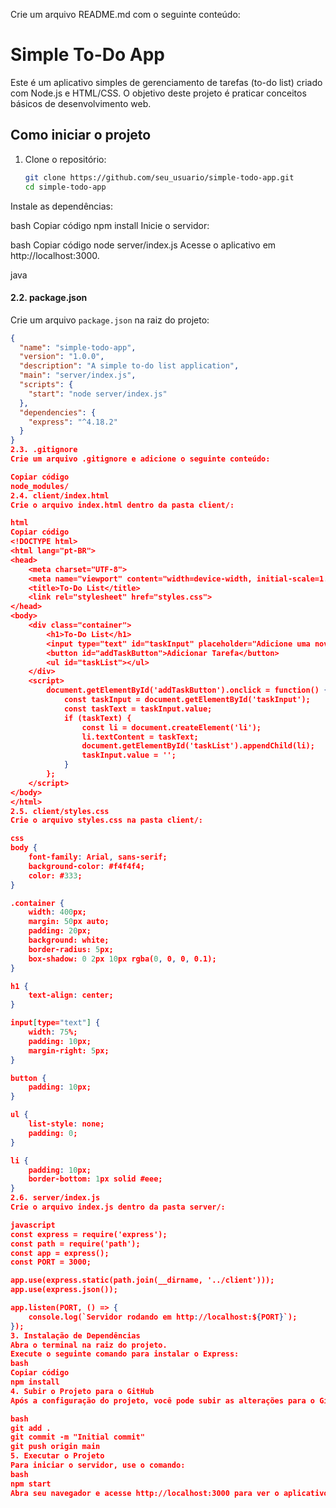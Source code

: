 Crie um arquivo README.md com o seguinte conteúdo:


# Simple To-Do App

Este é um aplicativo simples de gerenciamento de tarefas (to-do list) criado com Node.js e HTML/CSS. O objetivo deste projeto é praticar conceitos básicos de desenvolvimento web.

## Como iniciar o projeto

1. Clone o repositório:
   ```bash
   git clone https://github.com/seu_usuario/simple-todo-app.git
   cd simple-todo-app
Instale as dependências:

bash
Copiar código
npm install
Inicie o servidor:

bash
Copiar código
node server/index.js
Acesse o aplicativo em http://localhost:3000.

java


#### 2.2. **package.json**
Crie um arquivo `package.json` na raiz do projeto:

```json
{
  "name": "simple-todo-app",
  "version": "1.0.0",
  "description": "A simple to-do list application",
  "main": "server/index.js",
  "scripts": {
    "start": "node server/index.js"
  },
  "dependencies": {
    "express": "^4.18.2"
  }
}
2.3. .gitignore
Crie um arquivo .gitignore e adicione o seguinte conteúdo:

Copiar código
node_modules/
2.4. client/index.html
Crie o arquivo index.html dentro da pasta client/:

html
Copiar código
<!DOCTYPE html>
<html lang="pt-BR">
<head>
    <meta charset="UTF-8">
    <meta name="viewport" content="width=device-width, initial-scale=1.0">
    <title>To-Do List</title>
    <link rel="stylesheet" href="styles.css">
</head>
<body>
    <div class="container">
        <h1>To-Do List</h1>
        <input type="text" id="taskInput" placeholder="Adicione uma nova tarefa">
        <button id="addTaskButton">Adicionar Tarefa</button>
        <ul id="taskList"></ul>
    </div>
    <script>
        document.getElementById('addTaskButton').onclick = function() {
            const taskInput = document.getElementById('taskInput');
            const taskText = taskInput.value;
            if (taskText) {
                const li = document.createElement('li');
                li.textContent = taskText;
                document.getElementById('taskList').appendChild(li);
                taskInput.value = '';
            }
        };
    </script>
</body>
</html>
2.5. client/styles.css
Crie o arquivo styles.css na pasta client/:

css
body {
    font-family: Arial, sans-serif;
    background-color: #f4f4f4;
    color: #333;
}

.container {
    width: 400px;
    margin: 50px auto;
    padding: 20px;
    background: white;
    border-radius: 5px;
    box-shadow: 0 2px 10px rgba(0, 0, 0, 0.1);
}

h1 {
    text-align: center;
}

input[type="text"] {
    width: 75%;
    padding: 10px;
    margin-right: 5px;
}

button {
    padding: 10px;
}

ul {
    list-style: none;
    padding: 0;
}

li {
    padding: 10px;
    border-bottom: 1px solid #eee;
}
2.6. server/index.js
Crie o arquivo index.js dentro da pasta server/:

javascript
const express = require('express');
const path = require('path');
const app = express();
const PORT = 3000;

app.use(express.static(path.join(__dirname, '../client')));
app.use(express.json());

app.listen(PORT, () => {
    console.log(`Servidor rodando em http://localhost:${PORT}`);
});
3. Instalação de Dependências
Abra o terminal na raiz do projeto.
Execute o seguinte comando para instalar o Express:
bash
Copiar código
npm install
4. Subir o Projeto para o GitHub
Após a configuração do projeto, você pode subir as alterações para o GitHub:

bash
git add .
git commit -m "Initial commit"
git push origin main
5. Executar o Projeto
Para iniciar o servidor, use o comando:
bash
npm start
Abra seu navegador e acesse http://localhost:3000 para ver o aplicativo em funcionamento.
